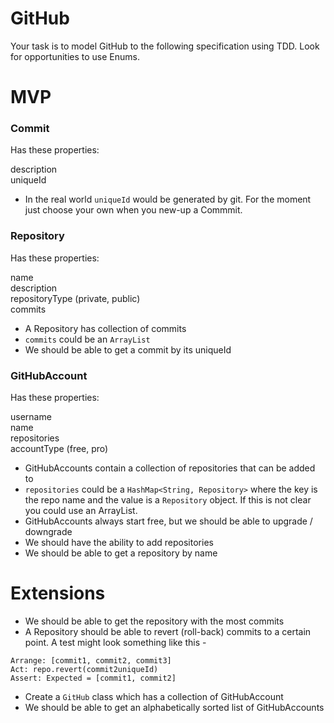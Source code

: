# GitHub

Your task is to model GitHub to the following specification using TDD. Look for opportunities to use Enums.

# MVP

### Commit

Has these properties:

description  
uniqueId 

- In the real world `uniqueId` would be generated by git. For the moment just choose your own when you new-up a Commmit.

### Repository

Has these properties:

name  
description  
repositoryType (private, public)  
commits  

- A Repository has collection of commits
- `commits` could be an `ArrayList`
- We should be able to get a commit by its uniqueId

### GitHubAccount

Has these properties:

username  
name  
repositories  
accountType (free, pro)

- GitHubAccounts contain a collection of repositories that can be added to
- `repositories` could be a `HashMap<String, Repository>` where the key is the repo name and the value is a `Repository` object. If this is not clear you could use an ArrayList.
- GitHubAccounts always start free, but we should be able to upgrade / downgrade
- We should have the ability to add repositories
- We should be able to get a repository by name

 
# Extensions

- We should be able to get the repository with the most commits
- A Repository should be able to revert (roll-back) commits to a certain point. A test might look something like this -

```
Arrange: [commit1, commit2, commit3]
Act: repo.revert(commit2uniqueId)
Assert: Expected = [commit1, commit2]
```
- Create a `GitHub` class which has a collection of GitHubAccount
- We should be able to get an alphabetically sorted list of GitHubAccounts
